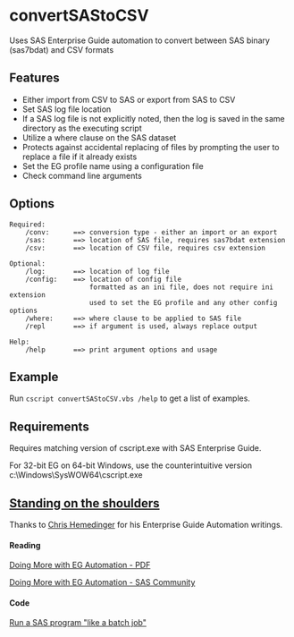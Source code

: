 # convertSAStoCSV
Uses SAS Enterprise Guide automation to convert between SAS binary (sas7bdat) and CSV formats

## Features
* Either import from CSV to SAS or export from SAS to CSV
* Set SAS log file location
* If a SAS log file is not explicitly noted, then the log is saved in the same directory as the executing script
* Utilize a where clause on the SAS dataset
* Protects against accidental replacing of files by prompting the user to replace a file if it already exists
* Set the EG profile name using a configuration file
* Check command line arguments

## Options
```
Required:
    /conv:      ==> conversion type - either an import or an export
    /sas:       ==> location of SAS file, requires sas7bdat extension
    /csv:       ==> location of CSV file, requires csv extension

Optional:
    /log:       ==> location of log file
    /config:    ==> location of config file
                    formatted as an ini file, does not require ini extension
                    used to set the EG profile and any other config options
    /where:     ==> where clause to be applied to SAS file
    /repl       ==> if argument is used, always replace output

Help:
    /help       ==> print argument options and usage
```

## Example
Run `cscript convertSAStoCSV.vbs /help` to get a list of examples.

## Requirements
Requires matching version of cscript.exe with SAS Enterprise Guide.

For 32-bit EG on 64-bit Windows, use the counterintuitive version c:\Windows\SysWOW64\cscript.exe

## [Standing on the shoulders](https://en.wikipedia.org/wiki/Standing_on_the_shoulders_of_giants)
Thanks to [Chris Hemedinger](https://github.com/cjdinger) for his Enterprise Guide Automation writings.

#### Reading
[Doing More with EG Automation - PDF](http://support.sas.com/documentation/onlinedoc/guide/examples/SASGF2012/Hemedinger_298-2012.pdf)

[Doing More with EG Automation - SAS Community](http://www.sascommunity.org/wiki/Not_Just_for_Scheduling:_Doing_More_with_SAS_Enterprise_Guide_Automation)

#### Code
[Run a SAS program "like a batch job"](http://support.sas.com/documentation/onlinedoc/guide/examples/SASGF2012/BatchProject.vbs.txt)
